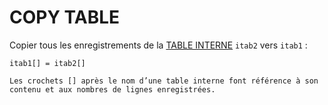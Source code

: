 # COPY TABLE

Copier tous les enregistrements de la [TABLE INTERNE](../../07_TABLE_INTERNE/01_TABLES_INTERNES.md) `itab2` vers `itab1` :

```abap
itab1[] = itab2[]
```

    Les crochets [] après le nom d’une table interne font référence à son contenu et aux nombres de lignes enregistrées.
